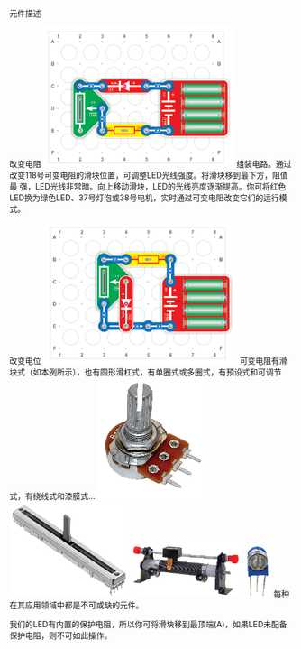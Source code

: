 元件描述

改变电阻
![](027p1.png)
组装电路。通过改变118号可变电阻的滑块位置，可调整LED光线强度。将滑块移到最下方，阻值最
强，LED光线非常暗。向上移动滑块，LED的光线亮度逐渐提高。你可将红色LED换为绿色LED、37号灯泡或38号电机，实时通过可变电阻改变它们的运行模式。

改变电位
![](027p2.png)
可变电阻有滑块式（如本例所示），也有圆形滑杠式，有单圈式或多圈式，有预设式和可调节式，有绕线式和漆膜式...
![](027p3.png)
![](027p4.png)
![](027p5.png)
![](027p6.png)
每种在其应用领域中都是不可或缺的元件。

我们的LED有内置的保护电阻，所以你可将滑块移到最顶端(A)，如果LED未配备保护电阻，则不可如此操作。
